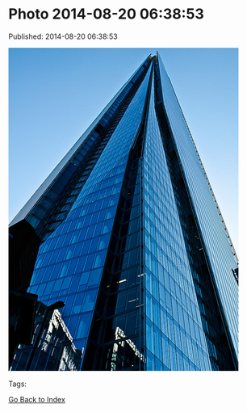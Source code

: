 
# Photo 2014-08-20 06:38:53

Published: 2014-08-20 06:38:53

![](95262601587-0.jpg)

Tags: 

[Go Back to Index](index.md)

